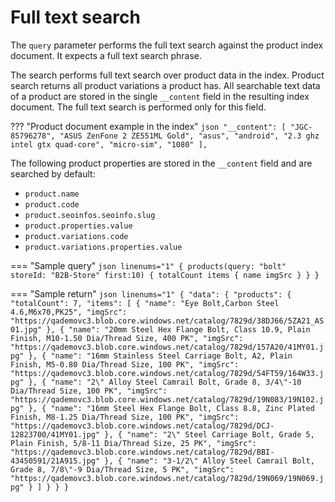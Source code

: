 # Full text search

The `query` parameter performs the full text search against the product index document. It expects a full text search phrase.

The search performs full text search over product data in the index. Product search returns all product variations a product has.
All searchable text data of a product are stored in the single `__content` field in the resulting index document. The full text search is performed only for this field.

??? "Product document example in the index"
    ```json
    "__content": [
      "JGC-85796278",
      "ASUS ZenFone 2 ZE551ML Gold",
      "asus",
      "android",
      "2.3 ghz intel gtx quad-core",
      "micro-sim",
      "1080"
    ],
    ```

The following product properties are stored in the `__content` field and are searched by default:

- `product.name`
- `product.code`
- `product.seoinfos.seoinfo.slug`
- `product.properties.value`
- `product.variations.code`
- `product.variations.properties.value`


=== "Sample query"
    ```json linenums="1"
    {
      products(query: "bolt" storeId: "B2B-Store" first:10) {
          totalCount
          items
          {
            name
            imgSrc
          }
      }
    }
    ```

=== "Sample return"
    ```json linenums="1"
    {
      "data": {
        "products": {
          "totalCount": 7,
          "items": [
            {
              "name": "Eye Bolt,Carbon Steel 4.6,M6x70,PK25",
              "imgSrc": "https://qademovc3.blob.core.windows.net/catalog/7829d/38DJ66/5ZA21_AS01.jpg"
            },
            {
              "name": "20mm Steel Hex Flange Bolt, Class 10.9, Plain Finish, M10-1.50 Dia/Thread Size, 400 PK",
              "imgSrc": "https://qademovc3.blob.core.windows.net/catalog/7829d/157A20/41MY01.jpg"
            },
            {
              "name": "16mm Stainless Steel Carriage Bolt, A2, Plain Finish, M5-0.80 Dia/Thread Size, 100 PK",
              "imgSrc": "https://qademovc3.blob.core.windows.net/catalog/7829d/54FT59/164W33.jpg"
            },
            {
              "name": "2\" Alloy Steel Camrail Bolt, Grade 8, 3/4\"-10 Dia/Thread Size, 100 PK",
              "imgSrc": "https://qademovc3.blob.core.windows.net/catalog/7829d/19N083/19N102.jpg"
            },
            {
              "name": "16mm Steel Hex Flange Bolt, Class 8.8, Zinc Plated Finish, M8-1.25 Dia/Thread Size, 100 PK",
              "imgSrc": "https://qademovc3.blob.core.windows.net/catalog/7829d/DCJ-12823700/41MY01.jpg"
            },
            {
              "name": "2\" Steel Carriage Bolt, Grade 5, Plain Finish, 5/8-11 Dia/Thread Size, 25 PK",
              "imgSrc": "https://qademovc3.blob.core.windows.net/catalog/7829d/BBI-43450591/21A915.jpg"
            },
            {
              "name": "3-1/2\" Alloy Steel Camrail Bolt, Grade 8, 7/8\"-9 Dia/Thread Size, 5 PK",
              "imgSrc": "https://qademovc3.blob.core.windows.net/catalog/7829d/19N069/19N069.jpg"
            }
          ]
        }
      }
    }
    ```